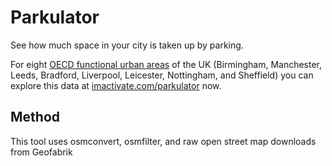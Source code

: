 # Parkulator
See how much space in your city is taken up by parking.

For eight [OECD functional urban areas](https://www.oecd.org/cfe/regional-policy/functionalurbanareasbycountry.htm) of the UK (Birmingham, Manchester, Leeds, Bradford, Liverpool, Leicester, Nottingham, and Sheffield) you can explore this data at [imactivate.com/parkulator](http://www.imactivate.com/parkulator) now.

## Method

This tool uses osmconvert, osmfilter, and raw open street map downloads from Geofabrik
